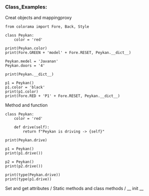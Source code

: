 ### Class_Examples:


Creat objects and  mappingproxy

```
from colorama import Fore, Back, Style

class Peykan:
    color = 'red'

print(Peykan.color)
print(Fore.GREEN + 'model' + Fore.RESET, Peykan.__dict__)

Peykan.medel = 'Javanan'
Peykan.doors = '4'

print(Peykan.__dict__)

p1 = Peykan()
p1.color = 'black'
print(p1.color)
print(Fore.RED + 'P1' + Fore.RESET, Peykan.__dict__)

```

Method and function

```
class Peykan:
    color = 'red'

    def drive(self):
        return f"Peykan is driving -> {self}"

print(Peykan.drive)

p1 = Peykan()
print(p1.drive())

p2 = Peykan()
print(p2.drive())

print(type(Peykan.drive))
print(type(p1.drive))
```

Set and get attributes / Static methods and class methods / __ init __

```
```
